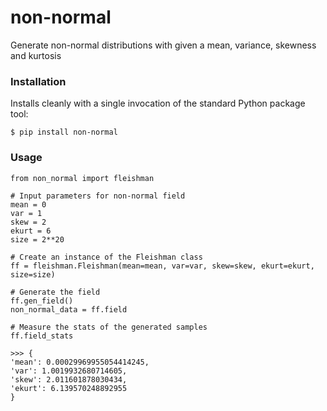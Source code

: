 # non-normal
Generate non-normal distributions with given a mean, variance, skewness and kurtosis

### Installation

Installs cleanly with a single invocation of the standard Python package tool:

```
$ pip install non-normal
```

### Usage

```
from non_normal import fleishman

# Input parameters for non-normal field
mean = 0
var = 1
skew = 2
ekurt = 6
size = 2**20

# Create an instance of the Fleishman class
ff = fleishman.Fleishman(mean=mean, var=var, skew=skew, ekurt=ekurt, size=size)

# Generate the field
ff.gen_field()
non_normal_data = ff.field

# Measure the stats of the generated samples
ff.field_stats

>>> {
'mean': 0.00029969955054414245, 
'var': 1.0019932680714605, 
'skew': 2.011601878030434, 
'ekurt': 6.139570248892955
}
```
